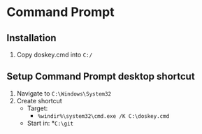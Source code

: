 Command Prompt
==============

Installation
------------
1. Copy doskey.cmd into <code>C:/</code>

Setup Command Prompt desktop shortcut
-------------------------------------
1. Navigate to <code>C:\Windows\System32</code>
2. Create shortcut
	* Target:
		* <code>%windir%\system32\cmd.exe /K C:\doskey.cmd</code>
	* Start in:
		*<code>C:\git</code>